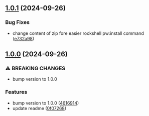 ## [1.0.1](https://github.com/baumrock/site-rockfrontend/compare/v1.0.0...v1.0.1) (2024-09-26)


### Bug Fixes

* change content of zip fore easier rockshell pw:install command ([e732a98](https://github.com/baumrock/site-rockfrontend/commit/e732a989e4b7bcb08688d7a5fc10e95250bcc6a0))

## [1.0.0](https://github.com/baumrock/site-rockfrontend/compare/0f0726834aeb8503ad675d8f03311b3cdd47b107...v1.0.0) (2024-09-26)


### ⚠ BREAKING CHANGES

* bump version to 1.0.0

### Features

* bump version to 1.0.0 ([4616914](https://github.com/baumrock/site-rockfrontend/commit/4616914fdcaa0bc300f4a6a9e213b7d78a707ca9))
* update readme ([0f07268](https://github.com/baumrock/site-rockfrontend/commit/0f0726834aeb8503ad675d8f03311b3cdd47b107))

